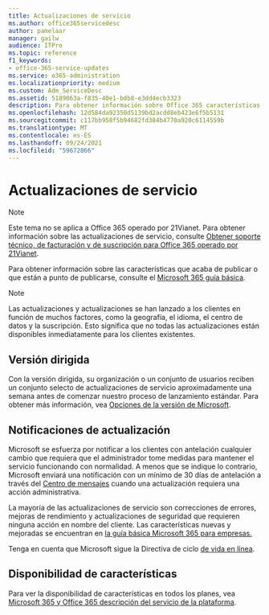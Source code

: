 ```yaml
---
title: Actualizaciones de servicio
ms.author: office365servicedesc
author: pamelaar
manager: gailw
audience: ITPro
ms.topic: reference
f1_keywords:
- office-365-service-updates
ms.service: o365-administration
ms.localizationpriority: medium
ms.custom: Adm_ServiceDesc
ms.assetid: 5189063a-f835-40e1-bdb8-e3dd4ecb3323
description: Para obtener información sobre Office 365 características que acaba de publicar o que están a punto de publicarse, consulte Microsoft 365 Guía básica.
ms.openlocfilehash: 12d584da92350d5139bd2acdd8eb423e6f5b5131
ms.sourcegitcommit: c117bb958f5b94682fd384b4770a920c6114559b
ms.translationtype: MT
ms.contentlocale: es-ES
ms.lasthandoff: 09/24/2021
ms.locfileid: "59672866"
---
```

# <a name="service-updates"></a>Actualizaciones de servicio

> [!NOTE]
> Este tema no se aplica a Office 365 operado por 21Vianet. Para obtener información sobre las actualizaciones de servicio, consulte [Obtener soporte técnico, de facturación y de suscripción para Office 365 operado por 21Vianet](/microsoft-365/admin/contact-support-for-business-products). 
  
Para obtener información sobre las características que acaba de publicar o que están a punto de publicarse, consulte el [Microsoft 365 guía básica](https://go.microsoft.com/fwlink/?LinkId=509914).
  
> [!NOTE]
> Las actualizaciones y actualizaciones se han lanzado a los clientes en función de muchos factores, como la geografía, el idioma, el centro de datos y la suscripción. Esto significa que no todas las actualizaciones están disponibles inmediatamente para los clientes existentes. 
  
## <a name="targeted-release"></a>Versión dirigida

Con la versión dirigida, su organización o un conjunto de usuarios reciben un conjunto selecto de actualizaciones de servicio aproximadamente una semana antes de comenzar nuestro proceso de lanzamiento estándar. Para obtener más información, vea [Opciones de la versión de Microsoft](/office365/admin/manage/release-options-in-office-365). 
  
## <a name="update-notifications"></a>Notificaciones de actualización

Microsoft se esfuerza por notificar a los clientes con antelación cualquier cambio que requiera que el administrador tome medidas para mantener el servicio funcionando con normalidad. A menos que se indique lo contrario, Microsoft enviará una notificación con un mínimo de 30 días de antelación a través del [Centro de mensajes](/office365/admin/manage/message-center) cuando una actualización requiera una acción administrativa. 
  
La mayoría de las actualizaciones de servicio son correcciones de errores, mejoras de rendimiento y actualizaciones de seguridad que requieren ninguna acción en nombre del cliente. Las características nuevas y mejoradas se encuentran en [la guía básica Microsoft 365 para empresas.](https://roadmap.office.com/)
  
Tenga en cuenta que Microsoft sigue la Directiva de ciclo [de vida en línea](https://support.microsoft.com/lifecycle#gp/osslpolicy).
  
## <a name="feature-availability"></a>Disponibilidad de características

Para ver la disponibilidad de características en todos los planes, vea [Microsoft 365 y Office 365 descripción del servicio de la plataforma](office-365-platform-service-description.md).
